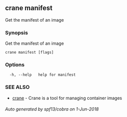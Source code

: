 ## crane manifest

Get the manifest of an image

### Synopsis

Get the manifest of an image

```
crane manifest [flags]
```

### Options

```
  -h, --help   help for manifest
```

### SEE ALSO

* [crane](crane.md)	 - Crane is a tool for managing container images

###### Auto generated by spf13/cobra on 1-Jun-2018
